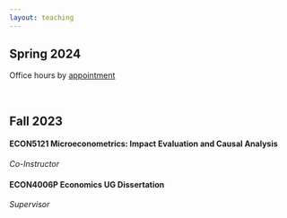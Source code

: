 ```yaml
---
layout: teaching
---
```


## Spring 2024 

Office hours by [appointment](https://docs.google.com/spreadsheets/d/1xcjBp5B8q5EL7fGfaQtTKAsvgT-PmvZvoh9l6F5y0s4/edit?usp=sharing) 

&nbsp;

## Fall 2023   


#### ECON5121 Microeconometrics: Impact Evaluation and Causal Analysis
*Co-Instructor*   


#### ECON4006P Economics UG Dissertation
*Supervisor*   

<!-- ## Teaching Experience  

---------------------------------------------------------------------------------------------

### Primary Instructor
#### Introduction to Statistics and Econometrics
*Undergraduate Course, Syracuse University, Summer Session 2021 (Asynchronous Online)*

Course Feedback: 5.67/6

---------------------------------------------------------------------------------------------
 -->
<!-- ### Teaching Assistant
#### Latin American Economic Development
*Undergraduate Course, Syracuse University, Spring 2023*
#### Economics of Migration
*Undergraduate Course, Syracuse University, Spring 2023*
#### Economic Statistics
*Undergraduate Course, Syracuse University, Fall 2021*
#### Labor Economics
*Undergraduate Course, Syracuse University, Fall 2021*
#### Introduction to Statistics and Econometrics
*Undergraduate Course, Syracuse University, Fall 2020*
#### Intermediate Microeconomics
*Undergraduate Course, Syracuse University, Spring 2020 & Fall 2018*
#### Introductory Microeconomics
*Undergraduate Course, Syracuse University, Fall 2019*
#### Economic Ideas and Issues
*Undergraduate Course, Syracuse University, Spring 2019*

#### Mathematics for Economists
*Graduate Course, Syracuse University, Summer Session 2018*
#### Introduction to Mathematical Statistics
*Graduate Course, Duke University, Fall 2017*
 -->
<!-- [Back](./) -->

